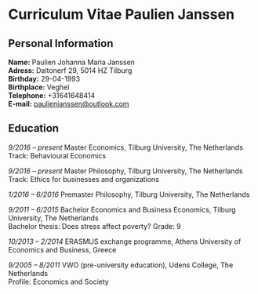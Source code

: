 # Curriculum Vitae Paulien Janssen

## Personal Information  
**Name:** Paulien Johanna Maria Janssen  
**Adress:** Daltonerf 29, 5014 HZ Tilburg  
**Birthday:** 29-04-1993  
**Birthplace:** Veghel  
**Telephone:** +31641648414  
**E-mail:** paulienjanssen@outlook.com  

## Education  

*9/2016 – present*   Master Economics, Tilburg University, The Netherlands  
		     Track: Behavioural Economics    
		     
*9/2016 – present*   Master Philosophy, Tilburg University, The Netherlands   
		     Track: Ethics for businesses and organizations    
		     
*1/2016 – 6/2016*    Premaster Philosophy, Tilburg University, The Netherlands   

*9/2011 – 6/2015*    Bachelor Economics and Business Economics, Tilburg University, The Netherlands    
	             Bachelor thesis: Does stress affect poverty? Grade: 9    
			
*10/2013 – 2/2014*   ERASMUS exchange programme, Athens University of Economics and Business, Greece  

*9/2005 – 8/2011*    VWO (pre-university education), Udens College, The Netherlands  
                     Profile: Economics and Society  


